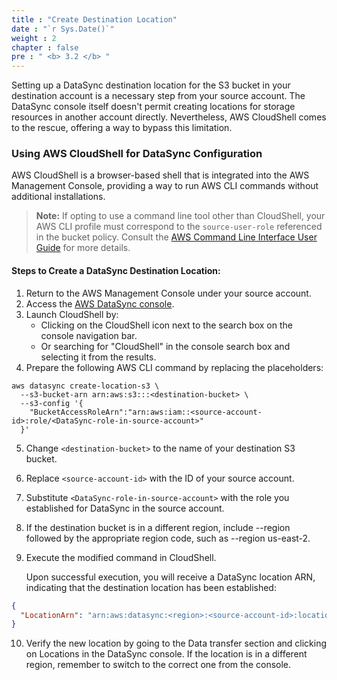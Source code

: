 ```yaml
---
title : "Create Destination Location"
date : "`r Sys.Date()`"
weight : 2
chapter : false
pre : " <b> 3.2 </b> "
---
```


Setting up a DataSync destination location for the S3 bucket in your destination account is a necessary step from your source account. The DataSync console itself doesn't permit creating locations for storage resources in another account directly. Nevertheless, AWS CloudShell comes to the rescue, offering a way to bypass this limitation.

### Using AWS CloudShell for DataSync Configuration
AWS CloudShell is a browser-based shell that is integrated into the AWS Management Console, providing a way to run AWS CLI commands without additional installations.

> **Note:** If opting to use a command line tool other than CloudShell, your AWS CLI profile must correspond to the `source-user-role` referenced in the bucket policy. Consult the [AWS Command Line Interface User Guide](https://docs.aws.amazon.com/cli/latest/userguide/cli-configure-profiles.html) for more details.

#### Steps to Create a DataSync Destination Location:
1. Return to the AWS Management Console under your source account.
2. Access the [AWS DataSync console](https://console.aws.amazon.com/datasync/).
3. Launch CloudShell by:
   - Clicking on the CloudShell icon next to the search box on the console navigation bar.
   - Or searching for "CloudShell" in the console search box and selecting it from the results.
4. Prepare the following AWS CLI command by replacing the placeholders:

```shell
aws datasync create-location-s3 \
  --s3-bucket-arn arn:aws:s3:::<destination-bucket> \
  --s3-config '{
    "BucketAccessRoleArn":"arn:aws:iam::<source-account-id>:role/<DataSync-role-in-source-account>"
  }'
```

5. Change `<destination-bucket>` to the name of your destination S3 bucket.
6. Replace `<source-account-id>` with the ID of your source account.
7. Substitute   `<DataSync-role-in-source-account>` with the role you established for DataSync in the source account.
8. If the destination bucket is in a different region, include --region followed by the appropriate region code, such as --region us-east-2.
9. Execute the modified command in CloudShell.
     
    Upon successful execution, you will receive a DataSync location ARN, indicating that the destination location has been established:
```json
{
  "LocationArn": "arn:aws:datasync:<region>:<source-account-id>:location/loc-<unique-id>"
}
``` 
10. Verify the new location by going to the Data transfer section and clicking on Locations in the DataSync console. If the location is in a different region, remember to switch to the correct one from the console.



